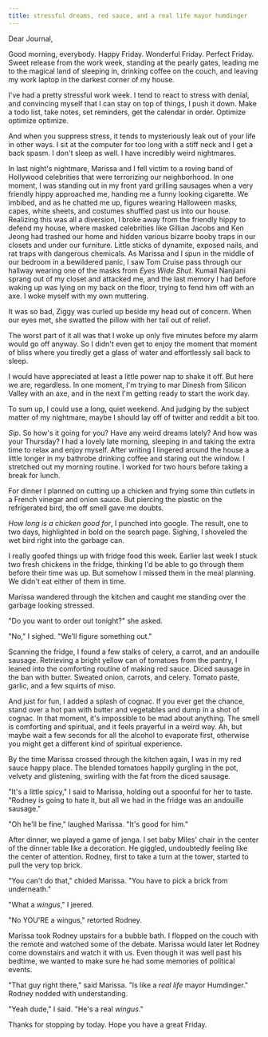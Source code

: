 ```yaml
---
title: stressful dreams, red sauce, and a real life mayor humdinger
---
```


Dear Journal,

Good morning, everybody.  Happy Friday.  Wonderful Friday.  Perfect
Friday.  Sweet release from the work week, standing at the pearly
gates, leading me to the magical land of sleeping in, drinking coffee
on the couch, and leaving my work laptop in the darkest corner of my
house.

I've had a pretty stressful work week.  I tend to react to stress with
denial, and convincing myself that I can stay on top of things, I push
it down.  Make a todo list, take notes, set reminders, get the
calendar in order.  Optimize optimize optimize.

And when you suppress stress, it tends to mysteriously leak out of
your life in other ways.  I sit at the computer for too long with a
stiff neck and I get a back spasm.  I don't sleep as well.  I have
incredibly weird nightmares.

In last night's nightmare, Marissa and I fell victim to a roving band
of Hollywood celebrities that were terrorizing our neighborhood.  In
one moment, I was standing out in my front yard grilling sausages when
a very friendly hippy approached me, handing me a funny looking
cigarette.  We imbibed, and as he chatted me up, figures wearing
Halloween masks, capes, white sheets, and costumes shuffled past us
into our house.  Realizing this was all a diversion, I broke away from
the friendly hippy to defend my house, where masked celebrities like
Gillian Jacobs and Ken Jeong had trashed our home and hidden various
bizarre booby traps in our closets and under our furniture.  Little
sticks of dynamite, exposed nails, and rat traps with dangerous
chemicals.  As Marissa and I spun in the middle of our bedroom in a
bewildered panic, I saw Tom Cruise pass through our hallway wearing
one of the masks from _Eyes Wide Shut_.  Kumail Nanjiani sprang out of
my closet and attacked me, and the last memory I had before waking up
was lying on my back on the floor, trying to fend him off with an axe.
I woke myself with my own muttering.

It was so bad, Ziggy was curled up beside my head out of concern.
When our eyes met, she swatted the pillow with her tail out of relief.

The worst part of it all was that I woke up only five minutes before
my alarm would go off anyway.  So I didn't even get to enjoy the
moment that moment of bliss where you tiredly get a glass of water and
effortlessly sail back to sleep.

I would have appreciated at least a little power nap to shake it off.
But here we are, regardless.  In one moment, I'm trying to mar Dinesh
from Silicon Valley with an axe, and in the next I'm getting ready to
start the work day.

To sum up, I could use a long, quiet weekend.  And judging by the
subject matter of my nightmare, maybe I should lay off of twitter and
reddit a bit too.

_Sip_.  So how's it going for you?  Have any weird dreams lately?  And
how was your Thursday?  I had a lovely late morning, sleeping in and
taking the extra time to relax and enjoy myself.  After writing I
lingered around the house a little longer in my bathrobe drinking
coffee and staring out the window.  I stretched out my morning
routine.  I worked for two hours before taking a break for lunch.

For dinner I planned on cutting up a chicken and frying some thin
cutlets in a French vinegar and onion sauce.  But piercing the plastic
on the refrigerated bird, the off smell gave me doubts.

_How long is a chicken good for_, I punched into google.  The result,
one to two days, highlighted in bold on the search page.  Sighing, I
shoveled the wet bird right into the garbage can.

I really goofed things up with fridge food this week.  Earlier last
week I stuck two fresh chickens in the fridge, thinking I'd be able to
go through them before their time was up.  But somehow I missed them
in the meal planning.  We didn't eat either of them in time.

Marissa wandered through the kitchen and caught me standing over the
garbage looking stressed.

"Do you want to order out tonight?" she asked.

"No," I sighed.  "We'll figure something out."

Scanning the fridge, I found a few stalks of celery, a carrot, and an
andouille sausage.  Retrieving a bright yellow can of tomatoes from
the pantry, I leaned into the comforting routine of making red sauce.
Diced sausage in the ban with butter.  Sweated onion, carrots, and
celery.  Tomato paste, garlic, and a few squirts of miso.

And just for fun, I added a splash of cognac.  If you ever get the
chance, stand over a hot pan with butter and vegetables and dump in a
shot of cognac.  In that moment, it's impossible to be mad about
anything.  The smell is comforting and spiritual, and it feels
prayerful in a weird way.  Ah, but maybe wait a few seconds for all
the alcohol to evaporate first, otherwise you might get a different
kind of spiritual experience.

By the time Marissa crossed through the kitchen again, I was in my red
sauce happy place.  The blended tomatoes happily gurgling in the pot,
velvety and glistening, swirling with the fat from the diced sausage.

"It's a little spicy," I said to Marissa, holding out a spoonful for
her to taste.  "Rodney is going to hate it, but all we had in the
fridge was an andouille sausage."

"Oh he'll be fine," laughed Marissa.  "It's good for him."

After dinner, we played a game of jenga.  I set baby Miles' chair in
the center of the dinner table like a decoration.  He giggled,
undoubtedly feeling like the center of attention.  Rodney, first to
take a turn at the tower, started to pull the very top brick.

"You can't do that," chided Marissa.  "You have to pick a brick from
underneath."

"What a _wingus_," I jeered.

"No YOU'RE a wingus," retorted Rodney.

Marissa took Rodney upstairs for a bubble bath.  I flopped on the
couch with the remote and watched some of the debate.  Marissa would
later let Rodney come downstairs and watch it with us.  Even though it
was well past his bedtime, we wanted to make sure he had some memories
of political events.

"That guy right there," said Marissa.  "Is like a _real life_ mayor
Humdinger."  Rodney nodded with understanding.

"Yeah dude," I said.  "He's a real _wingus_."

Thanks for stopping by today.  Hope you have a great Friday.
